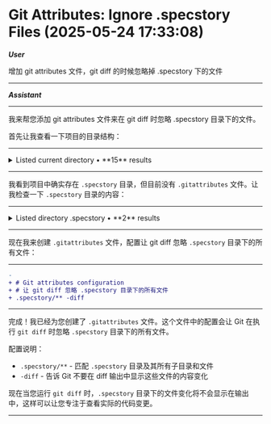 <!-- Generated by SpecStory -->

# Git Attributes: Ignore .specstory Files (2025-05-24 17:33:08)

_**User**_

增加 git attributes 文件，git diff 的时候忽略掉 .specstory 下的文件

---

_**Assistant**_



---

我来帮您添加 git attributes 文件来在 git diff 时忽略 .specstory 目录下的文件。

首先让我查看一下项目的目录结构：

---

<details>
            <summary>Listed current directory • **15** results</summary>
        
| Name |
|-------|
| 📁 `.git` |
| 📁 `build` |
| 📄 `qml.qrc` |
| 📄 `CMakeLists.txt` |
| 📁 `qml` |
| 📁 `docs` |
| 📄 `.gitignore` |
| 📁 `src` |
| 📁 `resources` |
| 📁 `translations` |
| 📁 `.cursor` |
| 📄 `.cursorindexingignore` |
| 📁 `.specstory` |
| 📄 `LICENSE` |
| 📄 `README.md` |

</details>

---

我看到项目中确实存在 `.specstory` 目录，但目前没有 `.gitattributes` 文件。让我检查一下 `.specstory` 目录的内容：

---

<details>
            <summary>Listed directory .specstory • **2** results</summary>
        
| Name |
|-------|
| 📄 `.what-is-this.md` |
| 📁 `history` |

</details>

---

现在我来创建 `.gitattributes` 文件，配置让 git diff 忽略 `.specstory` 目录下的所有文件：

---

```diff
- 
+ # Git attributes configuration
+ # 让 git diff 忽略 .specstory 目录下的所有文件
+ .specstory/** -diff 
```

---

完成！我已经为您创建了 `.gitattributes` 文件。这个文件中的配置会让 Git 在执行 `git diff` 时忽略 `.specstory` 目录下的所有文件。

配置说明：
- `.specstory/**` - 匹配 `.specstory` 目录及其所有子目录和文件
- `-diff` - 告诉 Git 不要在 diff 输出中显示这些文件的内容变化

现在当您运行 `git diff` 时，`.specstory` 目录下的文件变化将不会显示在输出中，这样可以让您专注于查看实际的代码变更。

---

